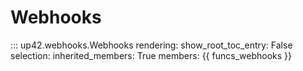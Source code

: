 # Webhooks

::: up42.webhooks.Webhooks
    rendering:
        show_root_toc_entry: False
    selection:
        inherited_members: True
        members: {{ funcs_webhooks }}